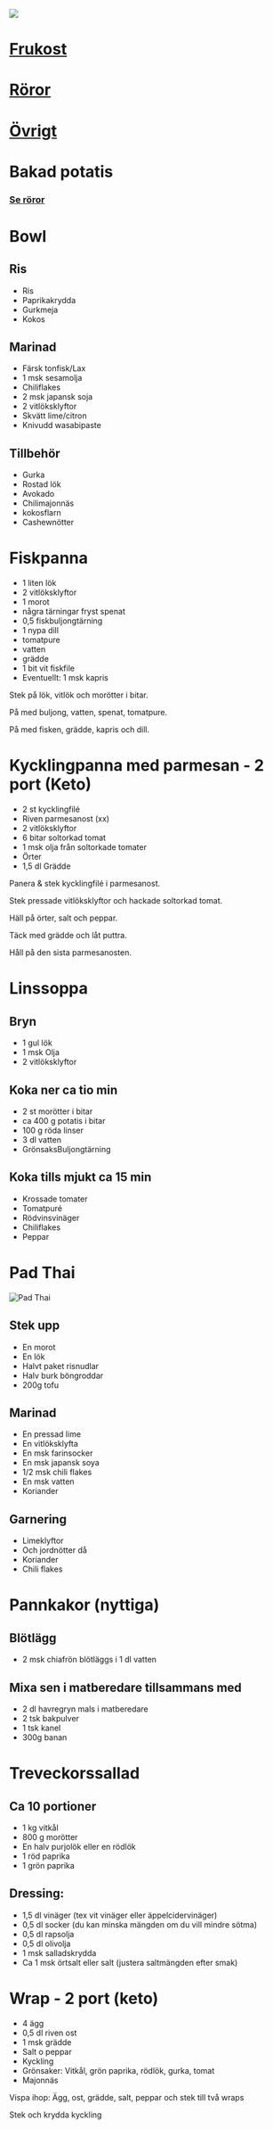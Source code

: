 [<img src="/assets/images/home1_i.png">](http://192.168.86.19)

<script>
let a = document.querySelectorAll('[href*="http://192.168.86.19"]')[0];
if (document.referrer.includes('mrpink76.github.io')) {
    a.href = 'http://192.168.86.19';
}
else {
    a.href = document.referrer;
}
setTimeout(function() { document.location.href = "http://192.168.86.19"; }, 30*60000);
</script>

# [Frukost](frukost.md)

# [Röror](dressingar.md)

# [Övrigt](misc.md)

# Bakad potatis

### [Se röror](dressingar.md)

# Bowl

## Ris

* Ris
* Paprikakrydda
* Gurkmeja
* Kokos

## Marinad

* Färsk tonfisk/Lax
* 1 msk sesamolja
* Chiliflakes
* 2 msk japansk soja
* 2 vitlöksklyftor
* Skvätt lime/citron
* Knivudd wasabipaste

## Tillbehör

* Gurka
* Rostad lök
* Avokado
* Chilimajonnäs
* kokosflarn
* Cashewnötter

# Fiskpanna

* 1 liten lök
* 2 vitlöksklyftor
* 1 morot
* några tärningar fryst spenat
* 0,5 fiskbuljongtärning
* 1 nypa dill
* tomatpure
* vatten
* grädde
* 1 bit vit fiskfile
* Eventuellt: 1 msk kapris

Stek på lök, vitlök och morötter i bitar.

På med buljong, vatten, spenat, tomatpure.

På med fisken, grädde, kapris och dill.

# Kycklingpanna med parmesan - 2 port (Keto)

* 2 st kycklingfilé
* Riven parmesanost (xx)
* 2 vitlöksklyftor
* 6 bitar soltorkad tomat
* 1 msk olja från soltorkade tomater
* Örter
* 1,5 dl Grädde

Panera  & stek kycklingfilé i parmesanost.

Stek pressade vitlöksklyftor och hackade soltorkad tomat.

Häll på örter, salt och peppar.

Täck med grädde och låt puttra.

Håll på den sista parmesanosten.

# Linssoppa

## Bryn

* 1 gul lök
* 1 msk Olja
* 2 vitlöksklyftor

## Koka ner ca tio min
* 2 st morötter i bitar
* ca 400 g potatis i bitar
* 100 g röda linser
* 3 dl vatten
* GrönsaksBuljongtärning

## Koka tills mjukt ca 15 min
* Krossade tomater
* Tomatpuré
* Rödvinsvinäger
* Chiliflakes
* Peppar

# Pad Thai

![Pad Thai](assets/images/padthai.jpg)

## Stek upp
* En morot
* En lök
* Halvt paket risnudlar 
* Halv burk böngroddar
* 200g tofu

## Marinad 
* En pressad lime
* En vitlöksklyfta
* En msk farinsocker
* En msk japansk soya
* 1/2 msk chili flakes 
* En msk vatten
* Koriander

## Garnering
* Limeklyftor
* Och jordnötter då
* Koriander
* Chili flakes

# Pannkakor (nyttiga)

## Blötlägg

* 2 msk chiafrön blötläggs i 1 dl vatten

## Mixa sen i matberedare tillsammans med

* 2 dl havregryn mals i matberedare
* 2 tsk bakpulver
* 1 tsk kanel
* 300g banan

# Treveckorssallad

## Ca 10 portioner

* 1 kg vitkål
* 800 g morötter
* En halv purjolök eller en rödlök
* 1 röd paprika
* 1 grön paprika

## Dressing:

* 1,5 dl vinäger (tex vit vinäger eller äppelcidervinäger)
* 0,5 dl socker (du kan minska mängden om du vill mindre sötma)
* 0,5 dl rapsolja
* 0,5 dl olivolja
* 1 msk salladskrydda
* Ca 1 msk örtsalt eller salt (justera saltmängden efter smak)

# Wrap - 2 port (keto)

* 4 ägg
* 0,5 dl riven ost
* 1 msk grädde
* Salt o peppar
* Kyckling
* Grönsaker: Vitkål, grön paprika, rödlök, gurka, tomat
* Majonnäs

Vispa ihop: Ägg, ost, grädde, salt, peppar och stek till två wraps

Stek och krydda kyckling
